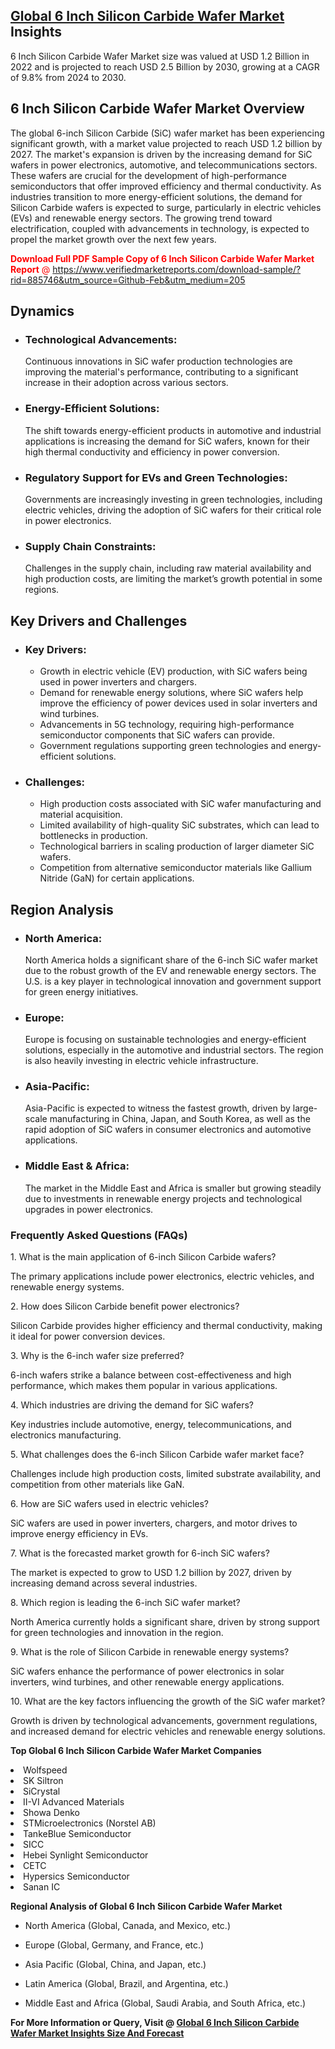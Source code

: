 <h2><a href="https://www.verifiedmarketreports.com/download-sample/?rid=885746&amp;utm_source=Github&amp;utm_medium=205" target="_blank">Global 6 Inch Silicon Carbide Wafer Market</a> Insights</h2><p>6 Inch Silicon Carbide Wafer Market size was valued at USD 1.2 Billion in 2022 and is projected to reach USD 2.5 Billion by 2030, growing at a CAGR of 9.8% from 2024 to 2030.</p><p> <h2>6 Inch Silicon Carbide Wafer Market Overview</h2> <p>The global 6-inch Silicon Carbide (SiC) wafer market has been experiencing significant growth, with a market value projected to reach USD 1.2 billion by 2027. The market's expansion is driven by the increasing demand for SiC wafers in power electronics, automotive, and telecommunications sectors. These wafers are crucial for the development of high-performance semiconductors that offer improved efficiency and thermal conductivity. As industries transition to more energy-efficient solutions, the demand for Silicon Carbide wafers is expected to surge, particularly in electric vehicles (EVs) and renewable energy sectors. The growing trend toward electrification, coupled with advancements in technology, is expected to propel the market growth over the next few years.</p> <p><p><span class=""><span style="color: #ff0000;"><strong>Download Full PDF Sample Copy of 6 Inch Silicon Carbide Wafer Market Report</strong> @ </span><a href="https://www.verifiedmarketreports.com/download-sample/?rid=885746&amp;utm_source=Github-Feb&amp;utm_medium=205" target="_blank">https://www.verifiedmarketreports.com/download-sample/?rid=885746&amp;utm_source=Github-Feb&amp;utm_medium=205</a></span></p></p> <h2>Dynamics</h2> <ul> <li><h3>Technological Advancements:</h3> Continuous innovations in SiC wafer production technologies are improving the material's performance, contributing to a significant increase in their adoption across various sectors.</li> <li><h3>Energy-Efficient Solutions:</h3> The shift towards energy-efficient products in automotive and industrial applications is increasing the demand for SiC wafers, known for their high thermal conductivity and efficiency in power conversion.</li> <li><h3>Regulatory Support for EVs and Green Technologies:</h3> Governments are increasingly investing in green technologies, including electric vehicles, driving the adoption of SiC wafers for their critical role in power electronics.</li> <li><h3>Supply Chain Constraints:</h3> Challenges in the supply chain, including raw material availability and high production costs, are limiting the market’s growth potential in some regions.</li> </ul> <h2>Key Drivers and Challenges</h2> <ul> <li><h3>Key Drivers:</h3> <ul> <li>Growth in electric vehicle (EV) production, with SiC wafers being used in power inverters and chargers.</li> <li>Demand for renewable energy solutions, where SiC wafers help improve the efficiency of power devices used in solar inverters and wind turbines.</li> <li>Advancements in 5G technology, requiring high-performance semiconductor components that SiC wafers can provide.</li> <li>Government regulations supporting green technologies and energy-efficient solutions.</li> </ul> </li> <li><h3>Challenges:</h3> <ul> <li>High production costs associated with SiC wafer manufacturing and material acquisition.</li> <li>Limited availability of high-quality SiC substrates, which can lead to bottlenecks in production.</li> <li>Technological barriers in scaling production of larger diameter SiC wafers.</li> <li>Competition from alternative semiconductor materials like Gallium Nitride (GaN) for certain applications.</li> </ul> </li> </ul> <h2>Region Analysis</h2> <ul> <li><h3>North America:</h3> North America holds a significant share of the 6-inch SiC wafer market due to the robust growth of the EV and renewable energy sectors. The U.S. is a key player in technological innovation and government support for green energy initiatives.</li> <li><h3>Europe:</h3> Europe is focusing on sustainable technologies and energy-efficient solutions, especially in the automotive and industrial sectors. The region is also heavily investing in electric vehicle infrastructure.</li> <li><h3>Asia-Pacific:</h3> Asia-Pacific is expected to witness the fastest growth, driven by large-scale manufacturing in China, Japan, and South Korea, as well as the rapid adoption of SiC wafers in consumer electronics and automotive applications.</li> <li><h3>Middle East & Africa:</h3> The market in the Middle East and Africa is smaller but growing steadily due to investments in renewable energy projects and technological upgrades in power electronics.</li> </ul> <h3>Frequently Asked Questions (FAQs)</h3> <p>1. What is the main application of 6-inch Silicon Carbide wafers?</p> <p>The primary applications include power electronics, electric vehicles, and renewable energy systems.</p> <p>2. How does Silicon Carbide benefit power electronics?</p> <p>Silicon Carbide provides higher efficiency and thermal conductivity, making it ideal for power conversion devices.</p> <p>3. Why is the 6-inch wafer size preferred?</p> <p>6-inch wafers strike a balance between cost-effectiveness and high performance, which makes them popular in various applications.</p> <p>4. Which industries are driving the demand for SiC wafers?</p> <p>Key industries include automotive, energy, telecommunications, and electronics manufacturing.</p> <p>5. What challenges does the 6-inch Silicon Carbide wafer market face?</p> <p>Challenges include high production costs, limited substrate availability, and competition from other materials like GaN.</p> <p>6. How are SiC wafers used in electric vehicles?</p> <p>SiC wafers are used in power inverters, chargers, and motor drives to improve energy efficiency in EVs.</p> <p>7. What is the forecasted market growth for 6-inch SiC wafers?</p> <p>The market is expected to grow to USD 1.2 billion by 2027, driven by increasing demand across several industries.</p> <p>8. Which region is leading the 6-inch SiC wafer market?</p> <p>North America currently holds a significant share, driven by strong support for green technologies and innovation in the region.</p> <p>9. What is the role of Silicon Carbide in renewable energy systems?</p> <p>SiC wafers enhance the performance of power electronics in solar inverters, wind turbines, and other renewable energy applications.</p> <p>10. What are the key factors influencing the growth of the SiC wafer market?</p> <p>Growth is driven by technological advancements, government regulations, and increased demand for electric vehicles and renewable energy solutions.</p> </p><p><strong>Top Global 6 Inch Silicon Carbide Wafer Market Companies</strong></p><div data-test-id=""><p><li>Wolfspeed</li><li> SK Siltron</li><li> SiCrystal</li><li> II-VI Advanced Materials</li><li> Showa Denko</li><li> STMicroelectronics (Norstel AB)</li><li> TankeBlue Semiconductor</li><li> SICC</li><li> Hebei Synlight Semiconductor</li><li> CETC</li><li> Hypersics Semiconductor</li><li> Sanan IC</li></p><div><strong>Regional Analysis of&nbsp;Global 6 Inch Silicon Carbide Wafer Market</strong></div><ul><li dir="ltr"><p dir="ltr">North America&nbsp;(Global, Canada, and Mexico, etc.)</p></li><li dir="ltr"><p dir="ltr">Europe (Global, Germany, and France, etc.)</p></li><li dir="ltr"><p dir="ltr">Asia Pacific&nbsp;(Global, China, and Japan, etc.)</p></li><li dir="ltr"><p dir="ltr">Latin America&nbsp;(Global, Brazil, and Argentina, etc.)</p></li><li dir="ltr">Middle East and Africa&nbsp;(Global, Saudi Arabia, and South Africa, etc.)</li></ul><p><strong>For More Information or Query, Visit @&nbsp;</strong><strong><a href="https://www.verifiedmarketreports.com/product/6-inch-silicon-carbide-wafer-market/?utm_source=Github&amp;utm_medium=205" target="_blank">Global 6 Inch Silicon Carbide Wafer Market Insights Size And Forecast</a></strong></p></div>
